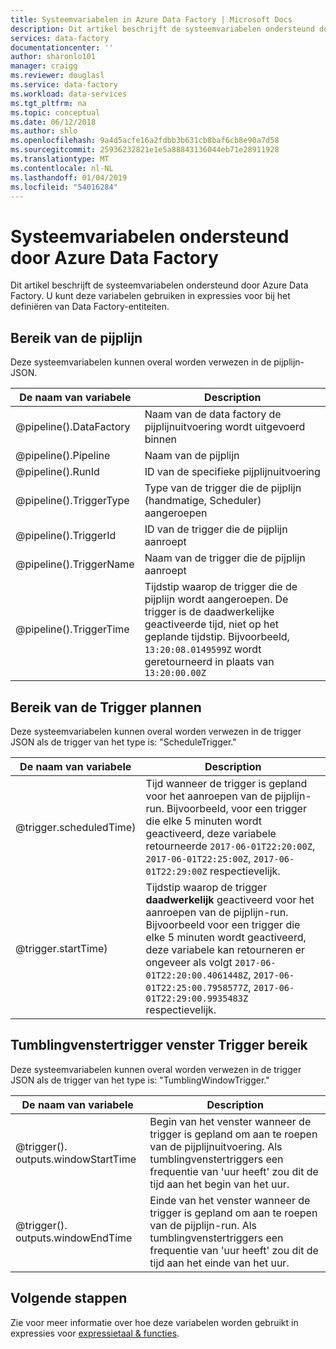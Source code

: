 ```yaml
---
title: Systeemvariabelen in Azure Data Factory | Microsoft Docs
description: Dit artikel beschrijft de systeemvariabelen ondersteund door Azure Data Factory. U kunt deze variabelen gebruiken in expressies voor bij het definiëren van Data Factory-entiteiten.
services: data-factory
documentationcenter: ''
author: sharonlo101
manager: craigg
ms.reviewer: douglasl
ms.service: data-factory
ms.workload: data-services
ms.tgt_pltfrm: na
ms.topic: conceptual
ms.date: 06/12/2018
ms.author: shlo
ms.openlocfilehash: 9a4d5acfe16a2fdbb3b631cb8baf6cb8e90a7d58
ms.sourcegitcommit: 25936232821e1e5a88843136044eb71e28911928
ms.translationtype: MT
ms.contentlocale: nl-NL
ms.lasthandoff: 01/04/2019
ms.locfileid: "54016284"
---
```

# <a name="system-variables-supported-by-azure-data-factory"></a>Systeemvariabelen ondersteund door Azure Data Factory
Dit artikel beschrijft de systeemvariabelen ondersteund door Azure Data Factory. U kunt deze variabelen gebruiken in expressies voor bij het definiëren van Data Factory-entiteiten.

## <a name="pipeline-scope"></a>Bereik van de pijplijn
Deze systeemvariabelen kunnen overal worden verwezen in de pijplijn-JSON.

| De naam van variabele | Description |
| --- | --- |
| @pipeline().DataFactory |Naam van de data factory de pijplijnuitvoering wordt uitgevoerd binnen |
| @pipeline().Pipeline |Naam van de pijplijn |
| @pipeline().RunId | ID van de specifieke pijplijnuitvoering |
| @pipeline().TriggerType | Type van de trigger die de pijplijn (handmatige, Scheduler) aangeroepen |
| @pipeline().TriggerId| ID van de trigger die de pijplijn aanroept |
| @pipeline().TriggerName| Naam van de trigger die de pijplijn aanroept |
| @pipeline().TriggerTime| Tijdstip waarop de trigger die de pijplijn wordt aangeroepen. De trigger is de daadwerkelijke geactiveerde tijd, niet op het geplande tijdstip. Bijvoorbeeld, `13:20:08.0149599Z` wordt geretourneerd in plaats van `13:20:00.00Z` |

## <a name="schedule-trigger-scope"></a>Bereik van de Trigger plannen
Deze systeemvariabelen kunnen overal worden verwezen in de trigger JSON als de trigger van het type is: "ScheduleTrigger."

| De naam van variabele | Description |
| --- | --- |
| @trigger.scheduledTime) |Tijd wanneer de trigger is gepland voor het aanroepen van de pijplijn-run. Bijvoorbeeld, voor een trigger die elke 5 minuten wordt geactiveerd, deze variabele retourneerde `2017-06-01T22:20:00Z`, `2017-06-01T22:25:00Z`, `2017-06-01T22:29:00Z` respectievelijk.|
| @trigger.startTime) |Tijdstip waarop de trigger **daadwerkelijk** geactiveerd voor het aanroepen van de pijplijn-run. Bijvoorbeeld voor een trigger die elke 5 minuten wordt geactiveerd, deze variabele kan retourneren er ongeveer als volgt `2017-06-01T22:20:00.4061448Z`, `2017-06-01T22:25:00.7958577Z`, `2017-06-01T22:29:00.9935483Z` respectievelijk.|

## <a name="tumbling-window-trigger-scope"></a>Tumblingvenstertrigger venster Trigger bereik
Deze systeemvariabelen kunnen overal worden verwezen in de trigger JSON als de trigger van het type is: "TumblingWindowTrigger."

| De naam van variabele | Description |
| --- | --- |
| @trigger(). outputs.windowStartTime |Begin van het venster wanneer de trigger is gepland om aan te roepen van de pijplijnuitvoering. Als tumblingvenstertriggers een frequentie van 'uur heeft' zou dit de tijd aan het begin van het uur.|
| @trigger(). outputs.windowEndTime |Einde van het venster wanneer de trigger is gepland om aan te roepen van de pijplijn-run. Als tumblingvenstertriggers een frequentie van 'uur heeft' zou dit de tijd aan het einde van het uur.|
## <a name="next-steps"></a>Volgende stappen
Zie voor meer informatie over hoe deze variabelen worden gebruikt in expressies voor [expressietaal & functies](control-flow-expression-language-functions.md).

